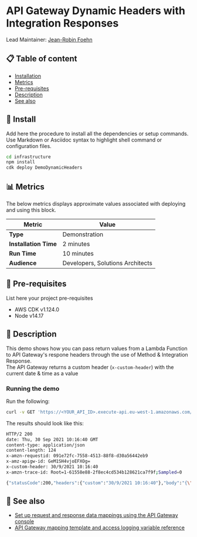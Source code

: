 # API Gateway Dynamic Headers with Integration Responses

Lead Maintainer: [Jean-Robin Foehn](mailto:fjeanrob@amazon.com)

## 📋 Table of content

- [Installation](#-install)
- [Metrics](#-metrics)
- [Pre-requisites](#-pre-requisites)
- [Description](#-description)
- [See also](#-see-also)

## 🚀 Install

Add here the procedure to install all the dependencies or setup commands.
Use Markdown or Asciidoc syntax to highlight shell command or configuration files.

```bash
cd infrastructure
npm install 
cdk deploy DemoDynamicHeaders
```

## 📊 Metrics

The below metrics displays approximate values associated with deploying and using this block.

Metric | Value
------ | ------
**Type** | Demonstration
**Installation Time** | 2 minutes
**Run Time** | 10 minutes
**Audience** | Developers, Solutions Architects

## 🎒 Pre-requisites

List here your project pre-requisites
- AWS CDK v1.124.0
- Node v14.17

## 🔰 Description

This demo shows how you can pass return values from a Lambda Function to API Gateway's respone headers through the use of Method & Integration Response.  
The API Gateway returns a custom header (```x-custom-header```) with the current date & time as a value

### Running the demo

Run the following:
```bash
curl -v GET 'https://<YOUR_API_ID>.execute-api.eu-west-1.amazonaws.com/dev/'
```
The results should look like this:
```bash
HTTP/2 200 
date: Thu, 30 Sep 2021 10:16:40 GMT
content-type: application/json
content-length: 124
x-amzn-requestid: 091e72fc-7558-4513-88f8-d30a56442eb9
x-amz-apigw-id: GeM1SH4vjoEFXOg=
x-custom-header: 30/9/2021 10:16:40
x-amzn-trace-id: Root=1-61558e88-2f8ec4cd534b128621ca7f9f;Sampled=0

{"statusCode":200,"headers":{"custom":"30/9/2021 10:16:40"},"body":"{\"message\":\"Good day, you of World.\",\"input\":{}}"}
```
## 👀 See also


- [Set up request and response data mappings using the API Gateway console](https://docs.aws.amazon.com/apigateway/latest/developerguide/how-to-method-settings-execution-console.html)
- [API Gateway mapping template and access logging variable reference](https://docs.aws.amazon.com/apigateway/latest/developerguide/api-gateway-mapping-template-reference.html#input-variable-reference)
